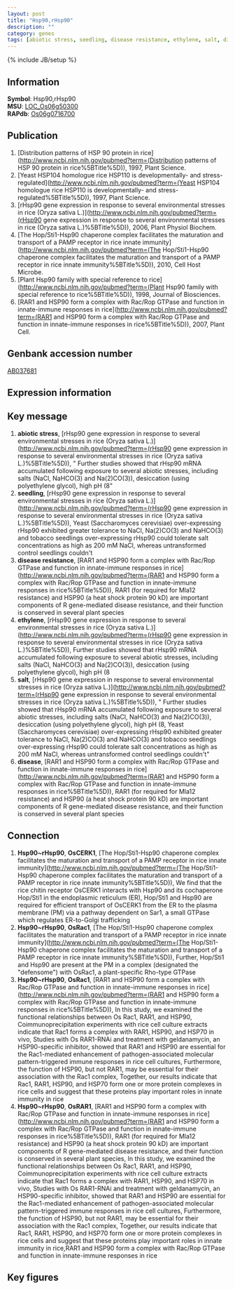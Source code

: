 ```yaml
---
layout: post
title: "Hsp90,rHsp90"
description: ""
category: genes
tags: [abiotic stress, seedling, disease resistance, ethylene, salt, disease, Gene]
---
```

{% include JB/setup %}

## Information
__Symbol__: Hsp90,rHsp90  
__MSU__: [LOC_Os06g50300](http://rice.plantbiology.msu.edu/cgi-bin/ORF_infopage.cgi?orf=LOC_Os06g50300)  
__RAPdb__: [Os06g0716700](http://rapdb.dna.affrc.go.jp/viewer/gbrowse_details/irgsp1?name=Os06g0716700)  

## Publication
1. [Distribution patterns of HSP 90 protein in rice](http://www.ncbi.nlm.nih.gov/pubmed?term=(Distribution patterns of HSP 90 protein in rice%5BTitle%5D)), 1997, Plant Science.
2. [Yeast HSP104 homologue rice HSP110 is developmentally- and stress-regulated](http://www.ncbi.nlm.nih.gov/pubmed?term=(Yeast HSP104 homologue rice HSP110 is developmentally- and stress-regulated%5BTitle%5D)), 1997, Plant Science.
3. [rHsp90 gene expression in response to several environmental stresses in rice (Oryza sativa L.)](http://www.ncbi.nlm.nih.gov/pubmed?term=(rHsp90 gene expression in response to several environmental stresses in rice (Oryza sativa L.)%5BTitle%5D)), 2006, Plant Physiol Biochem.
4. [The Hop/Sti1-Hsp90 chaperone complex facilitates the maturation and transport of a PAMP receptor in rice innate immunity](http://www.ncbi.nlm.nih.gov/pubmed?term=(The Hop/Sti1-Hsp90 chaperone complex facilitates the maturation and transport of a PAMP receptor in rice innate immunity%5BTitle%5D)), 2010, Cell Host Microbe.
5. [Plant Hsp90 family with special reference to rice](http://www.ncbi.nlm.nih.gov/pubmed?term=(Plant Hsp90 family with special reference to rice%5BTitle%5D)), 1998, Journal of Biosciences.
6. [RAR1 and HSP90 form a complex with Rac/Rop GTPase and function in innate-immune responses in rice](http://www.ncbi.nlm.nih.gov/pubmed?term=(RAR1 and HSP90 form a complex with Rac/Rop GTPase and function in innate-immune responses in rice%5BTitle%5D)), 2007, Plant Cell.

## Genbank accession number
[AB037681](http://www.ncbi.nlm.nih.gov/nuccore/AB037681)

## Expression information

## Key message
1. __abiotic stress__, [rHsp90 gene expression in response to several environmental stresses in rice (Oryza sativa L.)](http://www.ncbi.nlm.nih.gov/pubmed?term=(rHsp90 gene expression in response to several environmental stresses in rice (Oryza sativa L.)%5BTitle%5D)), " Further studies showed that rHsp90 mRNA accumulated following exposure to several abiotic stresses, including salts (NaCl, NaHCO(3) and Na(2)CO(3)), desiccation (using polyethylene glycol), high pH (8"
2. __seedling__, [rHsp90 gene expression in response to several environmental stresses in rice (Oryza sativa L.)](http://www.ncbi.nlm.nih.gov/pubmed?term=(rHsp90 gene expression in response to several environmental stresses in rice (Oryza sativa L.)%5BTitle%5D)),  Yeast (Saccharomyces cerevisiae) over-expressing rHsp90 exhibited greater tolerance to NaCl, Na(2)CO(3) and NaHCO(3) and tobacco seedlings over-expressing rHsp90 could tolerate salt concentrations as high as 200 mM NaCl, whereas untransformed control seedlings couldn't
3. __disease resistance__, [RAR1 and HSP90 form a complex with Rac/Rop GTPase and function in innate-immune responses in rice](http://www.ncbi.nlm.nih.gov/pubmed?term=(RAR1 and HSP90 form a complex with Rac/Rop GTPase and function in innate-immune responses in rice%5BTitle%5D)),  RAR1 (for required for Mla12 resistance) and HSP90 (a heat shock protein 90 kD) are important components of R gene-mediated disease resistance, and their function is conserved in several plant species
4. __ethylene__, [rHsp90 gene expression in response to several environmental stresses in rice (Oryza sativa L.)](http://www.ncbi.nlm.nih.gov/pubmed?term=(rHsp90 gene expression in response to several environmental stresses in rice (Oryza sativa L.)%5BTitle%5D)),  Further studies showed that rHsp90 mRNA accumulated following exposure to several abiotic stresses, including salts (NaCl, NaHCO(3) and Na(2)CO(3)), desiccation (using polyethylene glycol), high pH (8
5. __salt__, [rHsp90 gene expression in response to several environmental stresses in rice (Oryza sativa L.)](http://www.ncbi.nlm.nih.gov/pubmed?term=(rHsp90 gene expression in response to several environmental stresses in rice (Oryza sativa L.)%5BTitle%5D)), " Further studies showed that rHsp90 mRNA accumulated following exposure to several abiotic stresses, including salts (NaCl, NaHCO(3) and Na(2)CO(3)), desiccation (using polyethylene glycol), high pH (8, Yeast (Saccharomyces cerevisiae) over-expressing rHsp90 exhibited greater tolerance to NaCl, Na(2)CO(3) and NaHCO(3) and tobacco seedlings over-expressing rHsp90 could tolerate salt concentrations as high as 200 mM NaCl, whereas untransformed control seedlings couldn't"
6. __disease__, [RAR1 and HSP90 form a complex with Rac/Rop GTPase and function in innate-immune responses in rice](http://www.ncbi.nlm.nih.gov/pubmed?term=(RAR1 and HSP90 form a complex with Rac/Rop GTPase and function in innate-immune responses in rice%5BTitle%5D)),  RAR1 (for required for Mla12 resistance) and HSP90 (a heat shock protein 90 kD) are important components of R gene-mediated disease resistance, and their function is conserved in several plant species

## Connection
1. __Hsp90~rHsp90__, __OsCERK1__, [The Hop/Sti1-Hsp90 chaperone complex facilitates the maturation and transport of a PAMP receptor in rice innate immunity](http://www.ncbi.nlm.nih.gov/pubmed?term=(The Hop/Sti1-Hsp90 chaperone complex facilitates the maturation and transport of a PAMP receptor in rice innate immunity%5BTitle%5D)),  We find that the rice chitin receptor OsCERK1 interacts with Hsp90 and its cochaperone Hop/Sti1 in the endoplasmic reticulum (ER), Hop/Sti1 and Hsp90 are required for efficient transport of OsCERK1 from the ER to the plasma membrane (PM) via a pathway dependent on Sar1, a small GTPase which regulates ER-to-Golgi trafficking
2. __Hsp90~rHsp90__, __OsRac1__, [The Hop/Sti1-Hsp90 chaperone complex facilitates the maturation and transport of a PAMP receptor in rice innate immunity](http://www.ncbi.nlm.nih.gov/pubmed?term=(The Hop/Sti1-Hsp90 chaperone complex facilitates the maturation and transport of a PAMP receptor in rice innate immunity%5BTitle%5D)),  Further, Hop/Sti1 and Hsp90 are present at the PM in a complex (designated the "defensome") with OsRac1, a plant-specific Rho-type GTPase
3. __Hsp90~rHsp90__, __OsRac1__, [RAR1 and HSP90 form a complex with Rac/Rop GTPase and function in innate-immune responses in rice](http://www.ncbi.nlm.nih.gov/pubmed?term=(RAR1 and HSP90 form a complex with Rac/Rop GTPase and function in innate-immune responses in rice%5BTitle%5D)),  In this study, we examined the functional relationships between Os Rac1, RAR1, and HSP90, Coimmunoprecipitation experiments with rice cell culture extracts indicate that Rac1 forms a complex with RAR1, HSP90, and HSP70 in vivo, Studies with Os RAR1-RNAi and treatment with geldanamycin, an HSP90-specific inhibitor, showed that RAR1 and HSP90 are essential for the Rac1-mediated enhancement of pathogen-associated molecular pattern-triggered immune responses in rice cell cultures, Furthermore, the function of HSP90, but not RAR1, may be essential for their association with the Rac1 complex, Together, our results indicate that Rac1, RAR1, HSP90, and HSP70 form one or more protein complexes in rice cells and suggest that these proteins play important roles in innate immunity in rice
4. __Hsp90~rHsp90__, __OsRAR1__, [RAR1 and HSP90 form a complex with Rac/Rop GTPase and function in innate-immune responses in rice](http://www.ncbi.nlm.nih.gov/pubmed?term=(RAR1 and HSP90 form a complex with Rac/Rop GTPase and function in innate-immune responses in rice%5BTitle%5D)),  RAR1 (for required for Mla12 resistance) and HSP90 (a heat shock protein 90 kD) are important components of R gene-mediated disease resistance, and their function is conserved in several plant species, In this study, we examined the functional relationships between Os Rac1, RAR1, and HSP90, Coimmunoprecipitation experiments with rice cell culture extracts indicate that Rac1 forms a complex with RAR1, HSP90, and HSP70 in vivo, Studies with Os RAR1-RNAi and treatment with geldanamycin, an HSP90-specific inhibitor, showed that RAR1 and HSP90 are essential for the Rac1-mediated enhancement of pathogen-associated molecular pattern-triggered immune responses in rice cell cultures, Furthermore, the function of HSP90, but not RAR1, may be essential for their association with the Rac1 complex, Together, our results indicate that Rac1, RAR1, HSP90, and HSP70 form one or more protein complexes in rice cells and suggest that these proteins play important roles in innate immunity in rice,RAR1 and HSP90 form a complex with Rac/Rop GTPase and function in innate-immune responses in rice

## Key figures


